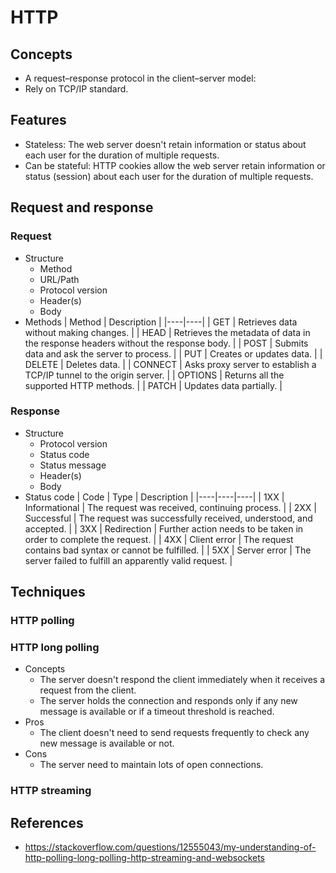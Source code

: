 # HTTP

## Concepts
- A request–response protocol in the client–server model:
- Rely on TCP/IP standard.

## Features
- Stateless: The web server doesn't retain information or status about each user for the duration of multiple requests.
- Can be stateful: HTTP cookies allow the web server retain information or status (session) about each user for the duration of multiple requests.

## Request and response
### Request
- Structure
   - Method
   - URL/Path
   - Protocol version
   - Header(s)
   - Body
- Methods
  | Method | Description |
  |----|----|
  | GET | Retrieves data without making changes. |
  | HEAD | Retrieves the metadata of data in the response headers without the response body. |
  | POST | Submits data and ask the server to process. |
  | PUT | Creates or updates data. |
  | DELETE | Deletes data. |
  | CONNECT | Asks proxy server to establish a TCP/IP tunnel to the origin server. |
  | OPTIONS | Returns all the supported HTTP methods. |
  | PATCH | Updates data partially. |
        
### Response
- Structure
   - Protocol version
   - Status code
   - Status message
   - Header(s)
   - Body
- Status code
  | Code | Type | Description |
  |----|----|----|
  | 1XX | Informational | The request was received, continuing process. |
  | 2XX | Successful | The request was successfully received, understood, and accepted. |
  | 3XX | Redirection | Further action needs to be taken in order to complete the request. |
  | 4XX | Client error | The request contains bad syntax or cannot be fulfilled. |
  | 5XX | Server error | The server failed to fulfill an apparently valid request. |

## Techniques
### HTTP polling
### HTTP long polling
- Concepts
   - The server doesn't respond the client immediately when it receives a request from the client.
   - The server holds the connection and responds only if any new message is available or if a timeout threshold is reached.
- Pros
   - The client doesn't need to send requests frequently to check any new message is available or not.
- Cons
   - The server need to maintain lots of open connections.

### HTTP streaming

## References
- https://stackoverflow.com/questions/12555043/my-understanding-of-http-polling-long-polling-http-streaming-and-websockets
